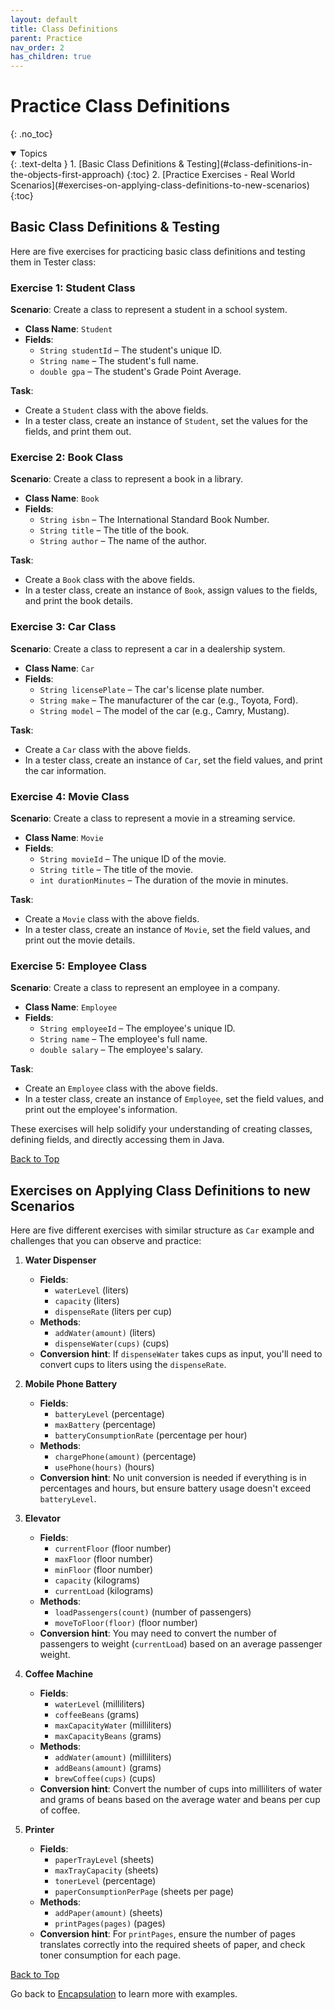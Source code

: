 ```yaml
---
layout: default
title: Class Definitions
parent: Practice
nav_order: 2
has_children: true
---
```


# Practice Class Definitions
{: .no_toc}

<details open markdown="block">
  <summary>
    Topics
  </summary>
  {: .text-delta }
  1. [Basic Class Definitions & Testing](#class-definitions-in-the-objects-first-approach)
     {:toc}
  2. [Practice Exercises - Real World Scenarios](#exercises-on-applying-class-definitions-to-new-scenarios)
     {:toc}
</details>

## Basic Class Definitions & Testing

Here are five exercises for practicing basic class definitions and testing them in Tester class:

### Exercise 1: **Student Class**
**Scenario**: Create a class to represent a student in a school system.

- **Class Name**: `Student`
- **Fields**:
  - `String studentId` – The student's unique ID.
  - `String name` – The student's full name.
  - `double gpa` – The student's Grade Point Average.

**Task**: 
- Create a `Student` class with the above fields.
- In a tester class, create an instance of `Student`, set the values for the fields, and print them out.

### Exercise 2: **Book Class**
**Scenario**: Create a class to represent a book in a library.

- **Class Name**: `Book`
- **Fields**:
  - `String isbn` – The International Standard Book Number.
  - `String title` – The title of the book.
  - `String author` – The name of the author.

**Task**:
- Create a `Book` class with the above fields.
- In a tester class, create an instance of `Book`, assign values to the fields, and print the book details.

### Exercise 3: **Car Class**
**Scenario**: Create a class to represent a car in a dealership system.

- **Class Name**: `Car`
- **Fields**:
  - `String licensePlate` – The car's license plate number.
  - `String make` – The manufacturer of the car (e.g., Toyota, Ford).
  - `String model` – The model of the car (e.g., Camry, Mustang).

**Task**:
- Create a `Car` class with the above fields.
- In a tester class, create an instance of `Car`, set the field values, and print the car information.

### Exercise 4: **Movie Class**
**Scenario**: Create a class to represent a movie in a streaming service.

- **Class Name**: `Movie`
- **Fields**:
  - `String movieId` – The unique ID of the movie.
  - `String title` – The title of the movie.
  - `int durationMinutes` – The duration of the movie in minutes.

**Task**:
- Create a `Movie` class with the above fields.
- In a tester class, create an instance of `Movie`, set the field values, and print out the movie details.

### Exercise 5: **Employee Class**
**Scenario**: Create a class to represent an employee in a company.

- **Class Name**: `Employee`
- **Fields**:
  - `String employeeId` – The employee's unique ID.
  - `String name` – The employee's full name.
  - `double salary` – The employee's salary.

**Task**:
- Create an `Employee` class with the above fields.
- In a tester class, create an instance of `Employee`, set the field values, and print out the employee's information.

These exercises will help solidify your understanding of creating classes, defining fields, and directly accessing them in Java.

[Back to Top](#top)

## Exercises on Applying Class Definitions to new Scenarios

Here are five different exercises with similar structure as `Car` example and challenges that you can observe and practice:

1. **Water Dispenser**
   - **Fields**: 
     - `waterLevel` (liters)
     - `capacity` (liters)
     - `dispenseRate` (liters per cup)
   - **Methods**: 
     - `addWater(amount)` (liters)
     - `dispenseWater(cups)` (cups)
   - **Conversion hint**: If `dispenseWater` takes cups as input, you'll need to convert cups to liters using the `dispenseRate`.

2. **Mobile Phone Battery**
   - **Fields**: 
     - `batteryLevel` (percentage)
     - `maxBattery` (percentage)
     - `batteryConsumptionRate` (percentage per hour)
   - **Methods**: 
     - `chargePhone(amount)` (percentage)
     - `usePhone(hours)` (hours)
   - **Conversion hint**: No unit conversion is needed if everything is in percentages and hours, but ensure battery usage doesn't exceed `batteryLevel`.

3. **Elevator**
   - **Fields**: 
     - `currentFloor` (floor number)
     - `maxFloor` (floor number)
     - `minFloor` (floor number)
     - `capacity` (kilograms)
     - `currentLoad` (kilograms)
   - **Methods**: 
     - `loadPassengers(count)` (number of passengers)
     - `moveToFloor(floor)` (floor number)
   - **Conversion hint**: You may need to convert the number of passengers to weight (`currentLoad`) based on an average passenger weight.

4. **Coffee Machine**
   - **Fields**: 
     - `waterLevel` (milliliters)
     - `coffeeBeans` (grams)
     - `maxCapacityWater` (milliliters)
     - `maxCapacityBeans` (grams)
   - **Methods**: 
     - `addWater(amount)` (milliliters)
     - `addBeans(amount)` (grams)
     - `brewCoffee(cups)` (cups)
   - **Conversion hint**: Convert the number of cups into milliliters of water and grams of beans based on the average water and beans per cup of coffee.

5. **Printer**
   - **Fields**: 
     - `paperTrayLevel` (sheets)
     - `maxTrayCapacity` (sheets)
     - `tonerLevel` (percentage)
     - `paperConsumptionPerPage` (sheets per page)
   - **Methods**: 
     - `addPaper(amount)` (sheets)
     - `printPages(pages)` (pages)
   - **Conversion hint**: For `printPages`, ensure the number of pages translates correctly into the required sheets of paper, and check toner consumption for each page.

[Back to Top](#top)

Go back to [Encapsulation](../../../learn/java/foundations/encapsulation) to learn more with examples.